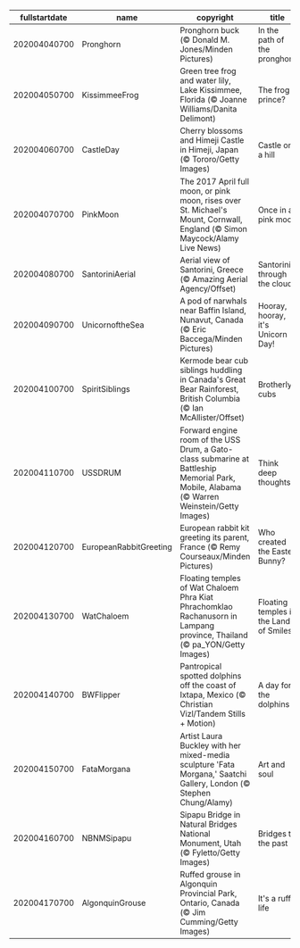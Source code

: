 |fullstartdate|name|copyright|title|image|
|--|--|--|--|--|
202004040700|Pronghorn|Pronghorn buck (© Donald M. Jones/Minden Pictures)|In the path of the pronghorn|![](/en-US/2020/04/202004040700Pronghorn.jpg)|
202004050700|KissimmeeFrog|Green tree frog and water lily, Lake Kissimmee, Florida (© Joanne Williams/Danita Delimont)|The frog prince?|![](/en-US/2020/04/202004050700KissimmeeFrog.jpg)|
202004060700|CastleDay|Cherry blossoms and Himeji Castle in Himeji, Japan (© Tororo/Getty Images)|Castle on a hill|![](/en-US/2020/04/202004060700CastleDay.jpg)|
202004070700|PinkMoon|The 2017 April full moon, or pink moon, rises over St. Michael's Mount, Cornwall, England (© Simon Maycock/Alamy Live News)|Once in a pink moon|![](/en-US/2020/04/202004070700PinkMoon.jpg)|
202004080700|SantoriniAerial|Aerial view of Santorini, Greece (© Amazing Aerial Agency/Offset)|Santorini through the clouds|![](/en-US/2020/04/202004080700SantoriniAerial.jpg)|
202004090700|UnicornoftheSea|A pod of narwhals near Baffin Island, Nunavut, Canada (© Eric Baccega/Minden Pictures)|Hooray, hooray, it's Unicorn Day!|![](/en-US/2020/04/202004090700UnicornoftheSea.jpg)|
202004100700|SpiritSiblings|Kermode bear cub siblings huddling in Canada's Great Bear Rainforest, British Columbia (© Ian McAllister/Offset)|Brotherly cubs|![](/en-US/2020/04/202004100700SpiritSiblings.jpg)|
202004110700|USSDRUM|Forward engine room of the USS Drum, a Gato-class submarine at Battleship Memorial Park, Mobile, Alabama (© Warren Weinstein/Getty Images)|Think deep thoughts|![](/en-US/2020/04/202004110700USSDRUM.jpg)|
202004120700|EuropeanRabbitGreeting|European rabbit kit greeting its parent, France (© Remy Courseaux/Minden Pictures)|Who created the Easter Bunny?|![](/en-US/2020/04/202004120700EuropeanRabbitGreeting.jpg)|
202004130700|WatChaloem|Floating temples of Wat Chaloem Phra Kiat Phrachomklao Rachanusorn in Lampang province, Thailand (© pa_YON/Getty Images)|Floating temples in the Land of Smiles|![](/en-US/2020/04/202004130700WatChaloem.jpg)|
202004140700|BWFlipper|Pantropical spotted dolphins off the coast of Ixtapa, Mexico (© Christian Vizl/Tandem Stills + Motion)|A day for the dolphins|![](/en-US/2020/04/202004140700BWFlipper.jpg)|
202004150700|FataMorgana|Artist Laura Buckley with her mixed-media sculpture 'Fata Morgana,' Saatchi Gallery, London (© Stephen Chung/Alamy)|Art and soul|![](/en-US/2020/04/202004150700FataMorgana.jpg)|
202004160700|NBNMSipapu|Sipapu Bridge in Natural Bridges National Monument, Utah (© Fyletto/Getty Images)|Bridges to the past|![](/en-US/2020/04/202004160700NBNMSipapu.jpg)|
202004170700|AlgonquinGrouse|Ruffed grouse in Algonquin Provincial Park, Ontario, Canada (© Jim Cumming/Getty Images)|It's a ruff life|![](/en-US/2020/04/202004170700AlgonquinGrouse.jpg)|
